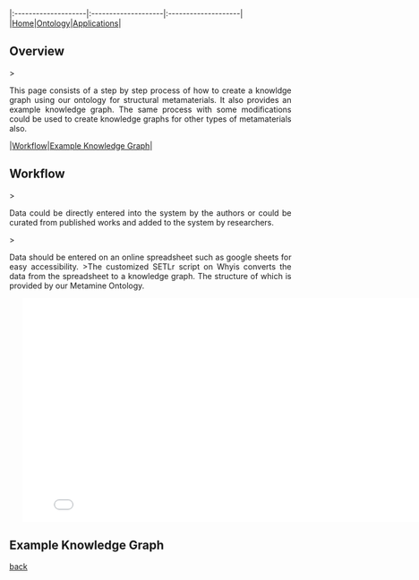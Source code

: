 
|:--------------------|:--------------------|:--------------------|
|[Home](./index.html)|[Ontology](./ontology.html)|[Applications](./applications.html)|

<h2 id="overview">Overview</h2>
> <p align="justify">This page consists of a step by step process of how to create a knowldge graph using our ontology for structural metamaterials. It also provides an example knowledge graph. The same process with some modifications could be used to create knowledge graphs for other types of metamaterials also. </p>

|[Workflow](#workflow)|[Example Knowledge Graph](#exampleKG)|

<h2 id="workflow">Workflow</h2>
> <p align="justify">Data could be directly entered into the system by the authors or could be curated from published works and added to the system by researchers.</p>
> <p align="justify">Data should be entered on an online spreadsheet such as google sheets for easy accessibility.
>The customized SETLr script on Whyis converts the data from the spreadsheet to a knowledge graph. The structure of which is provided by our Metamine Ontology.</p>

<ul> 
<iframe src="images/workflow_kg.pdf" style="width: 800px;height: 400px;border: none;"></iframe>
</ul>

<h2 id="exampleKG">Example Knowledge Graph</h2>


[back](./)